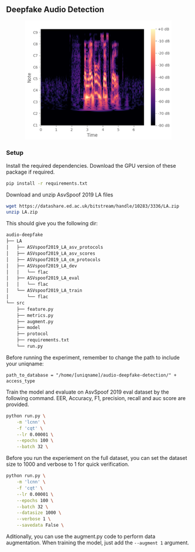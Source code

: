 ## Deepfake Audio Detection


<p align="center">
    <img src="cqt-feature.png" alt="cqt feature mel spectrogram" width="400">
</p>

### Setup
Install the required dependencies. Download the GPU version of these package if required.
``` bash
pip install -r requirements.txt
```
Download and unzip AsvSpoof 2019 LA files

```bash
wget https://datashare.ed.ac.uk/bitstream/handle/10283/3336/LA.zip
unzip LA.zip
```

This should give you the following dir:
``` bash
audio-deepfake
├── LA
│   ├── ASVspoof2019_LA_asv_protocols
│   ├── ASVspoof2019_LA_asv_scores
│   ├── ASVspoof2019_LA_cm_protocols
│   ├── ASVspoof2019_LA_dev
│   │   └── flac
│   ├── ASVspoof2019_LA_eval
│   │   └── flac
│   └── ASVspoof2019_LA_train
│       └── flac
└── src
    ├── feature.py
    ├── metrics.py
    ├── augment.py
    ├── model
    ├── protocol
    ├── requirements.txt
    └── run.py

```

Before running the experiment, remember to change the path to include your uniqname:

```
path_to_database = "/home/[uniqname]/audio-deepfake-detection/" + access_type
```

Train the model and evaluate on AsvSpoof 2019 eval dataset by the following command. EER, Accuracy, F1, precision, recall and auc score are provided.

``` bash
python run.py \
    -m 'lcnn' \
    -f 'cqt' \
    --lr 0.00001 \
    --epochs 100 \
    --batch 32 \
```

Before you run the experiement on the full dataset, you can set the dataset size to 1000 and verbose to 1 for quick verification.
```bash
python run.py \
    -m 'lcnn' \
    -f 'cqt' \
    --lr 0.00001 \
    --epochs 100 \
    --batch 32 \
    --datasize 1000 \
    --verbose 1 \
    --savedata False \
```

Aditionally, you can use the augment.py code to perform data augmentation. When training the model, just add the `--augment 1` argument.

